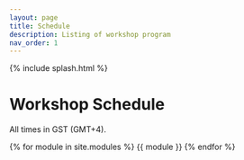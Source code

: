 ```yaml
---
layout: page
title: Schedule
description: Listing of workshop program
nav_order: 1
---
```


{% include splash.html %}


<!---
# Bird's Eye View of the Program 

All times in GST (GMT+4).
-->

# Workshop Schedule

All times in GST (GMT+4).

{% for module in site.modules %}
{{ module }}
{% endfor %}
